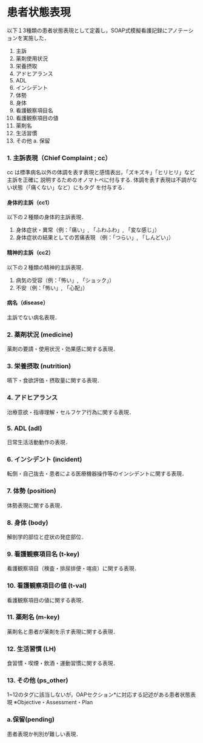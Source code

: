 # 患者状態表現
以下１3種類の患者状態表現として定義し，SOAP式模擬看護記録にアノテーションを実施した．
1. 主訴
2. 薬剤使用状況
3. 栄養摂取
4. アドヒアランス
5. ADL 
6. インシデント 
7. 体勢
8. 身体
9. 看護観察項目名
10. 看護観察項目の値
11. 薬剤名
12. 生活習慣
13. その他
a. 保留
 

### 1. 主訴表現（Chief Complaint ; cc）
cc は標準病名以外の体調を表す表現と感情表出，「ズキズキ」「ヒリヒリ」など主訴を正確に 説明するためのオノマトペに付与する. 
体調を表す表現は不調がない状態（「痛くない」など）にもタグ を付与する． 

#### 身体的主訴（cc1）
以下の２種類の身体的主訴表現．

1. 身体症状・異常（例：「痛い」, 「ふわふわ」, 「変な感じ」）
2. 身体症状の結果としての苦痛表現 （例：「つらい」, 「しんどい」）

#### 精神的主訴（cc2）
以下の２種類の精神的主訴表現．

1. 病気の受容（例：「怖い」, 「ショック」）
2. 不安（例：「怖い」, 「心配」）

#### 病名（disease）
主訴でない病名表現．

### 2. 薬剤状況 (medicine) 
薬剤の要請・使用状況・効果感に関する表現．

### 3. 栄養摂取 (nutrition) 
嚥下・食欲評価・摂取量に関する表現．

### 4. アドヒアランス 
治療意欲・指導理解・セルフケア行為に関する表現．

### 5. ADL (adl) 
日常生活活動動作の表現．

### 6. インシデント (incident) 
転倒・自己抜去・患者による医療機器操作等のインシデントに関する表現．

### 7. 体勢 (position) 
体勢表現に関する表現．

### 8. 身体 (body) 
解剖学的部位と症状の発症部位．

### 9. 看護観察項目名 (t-key) 
看護観察項目（検査・排尿排便・喀痰）に関する表現．

### 10. 看護観察項目の値 (t-val) 
看護観察項目の値に関する表現．

### 11. 薬剤名 (m-key) 
薬剤名と患者が薬剤を示す表現に関する表現．

### 12. 生活習慣 (LH) 
食習慣・喫煙・飲酒・運動習慣に関する表現．

### 13. その他 (ps_other) 
1~12のタグに該当しないが，OAPセクション*に対応する記述がある患者状態表現
※Objective・Assessment・Plan

### a.保留(pending) 
患者表現か判別が難しい表現． 
 
